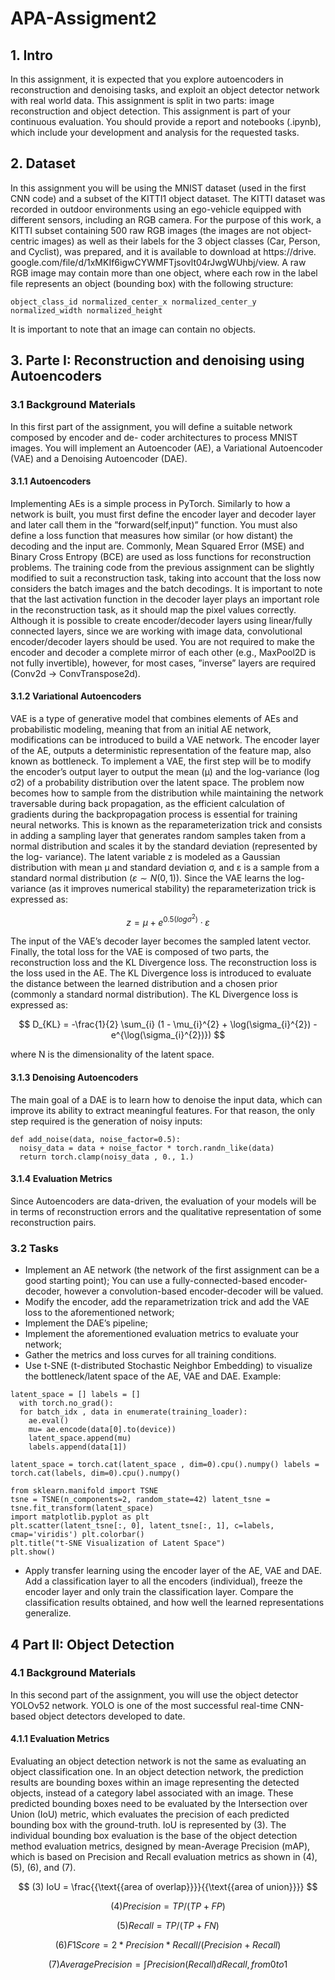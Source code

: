 # APA-Assigment2


## 1. Intro

In this assignment, it is expected that you explore autoencoders in reconstruction and denoising tasks, and exploit an object detector network with real world data. This assignment is split in two parts: image reconstruction and object detection. This assignment is part of your continuous evaluation. You should provide a report and notebooks (.ipynb), which include your development and analysis for the requested tasks.


## 2. Dataset

In this assignment you will be using the MNIST dataset (used in the first CNN code) and a subset of the KITTI1 object dataset. The KITTI dataset was recorded in outdoor environments using an ego-vehicle equipped with different sensors, including an RGB camera. For the purpose of this work, a KITTI subset containing 500 raw RGB images (the images are not object-centric images) as well as their labels for the 3 object classes (Car, Person, and Cyclist), was prepared, and it is available to download at https://drive. google.com/file/d/1xMKIf6igwCYWMFTjsovlt04rJwgWUhbj/view. A raw RGB image may contain more than one object, where each row in the label file represents an object (bounding box) with the following structure:

```object_class_id normalized_center_x normalized_center_y normalized_width normalized_height```

It is important to note that an image can contain no objects.

## 3. Parte I: Reconstruction and denoising using Autoencoders

### 3.1 Background Materials

In this first part of the assignment, you will define a suitable network composed by encoder and de- coder architectures to process MNIST images. You will implement an Autoencoder (AE), a Variational Autoencoder (VAE) and a Denoising Autoencoder (DAE).

#### 3.1.1 Autoencoders

Implementing AEs is a simple process in PyTorch. Similarly to how a network is built, you must first define the encoder layer and decoder layer and later call them in the ”forward(self,input)” function. You must also define a loss function that measures how similar (or how distant) the decoding and the input are. Commonly, Mean Squared Error (MSE) and Binary Cross Entropy (BCE) are used as loss functions for reconstruction problems. The training code from the previous assignment can be slightly modified to suit a reconstruction task, taking into account that the loss now considers the batch images and the batch decodings. It is important to note that the last activation function in the decoder layer plays an important role in the reconstruction task, as it should map the pixel values correctly. Although it is possible to create encoder/decoder layers using linear/fully connected layers, since we are working with image data, convolutional encoder/decoder layers should be used. You are not required to make the encoder and decoder a complete mirror of each other (e.g., MaxPool2D is not fully invertible), however, for most cases, ”inverse” layers are required (Conv2d → ConvTranspose2d).

#### 3.1.2 Variational Autoencoders
VAE is a type of generative model that combines elements of AEs and probabilistic modeling, meaning that from an initial AE network, modifications can be introduced to build a VAE network. The encoder layer of the AE, outputs a deterministic representation of the feature map, also known as bottleneck. To implement a VAE, the first step will be to modify the encoder’s output layer to output the mean (μ) and the log-variance (log σ2) of a probability distribution over the latent space. The problem now becomes how to sample from the distribution while maintaining the network traversable during back propagation, as the efficient calculation of gradients during the backpropagation process is essential for training neural networks. This is known as the reparameterization trick and consists in adding a sampling layer that generates random samples taken from a normal distribution and scales it by the standard deviation (represented by the log- variance). The latent variable z is modeled as a Gaussian distribution with mean μ and standard deviation σ, and ε is a sample from a standard normal distribution $(ε ∼ N (0, 1))$. Since the VAE learns the log-variance (as it improves numerical stability) the reparameterization trick is expressed as:

$$ z = μ + e^{0.5(log σ^{2})} · ε $$

The input of the VAE’s decoder layer becomes the sampled latent vector. Finally, the total loss for the VAE is composed of two parts, the reconstruction loss and the KL Divergence loss. The reconstruction loss is the loss used in the AE. The KL Divergence loss is introduced to evaluate the distance between the learned distribution and a chosen prior (commonly a standard normal distribution). The KL Divergence loss is expressed as:

$$ D_{KL} = -\frac{1}{2} \sum_{i} (1 - \mu_{i}^{2} + \log(\sigma_{i}^{2}) - e^{\log(\sigma_{i}^{2})}) $$

where N is the dimensionality of the latent space.

#### 3.1.3 Denoising Autoencoders
The main goal of a DAE is to learn how to denoise the input data, which can improve its ability to extract meaningful features. For that reason, the only step required is the generation of noisy inputs:

```
def add_noise(data, noise_factor=0.5):
  noisy_data = data + noise_factor * torch.randn_like(data)
  return torch.clamp(noisy_data , 0., 1.)
```

#### 3.1.4 Evaluation Metrics
Since Autoencoders are data-driven, the evaluation of your models will be in terms of reconstruction errors and the qualitative representation of some reconstruction pairs.

### 3.2 Tasks
* Implement an AE network (the network of the first assignment can be a good starting point); You can use a fully-connected-based encoder-decoder, however a convolution-based encoder-decoder will be valued.
* Modify the encoder, add the reparametrization trick and add the VAE loss to the aforementioned network;
* Implement the DAE’s pipeline;
* Implement the aforementioned evaluation metrics to evaluate your network;
* Gather the metrics and loss curves for all training conditions.
* Use t-SNE (t-distributed Stochastic Neighbor Embedding) to visualize the bottleneck/latent space of the AE, VAE and DAE. Example:

```
latent_space = [] labels = []
  with torch.no_grad():
  for batch_idx , data in enumerate(training_loader):
    ae.eval()
    mu= ae.encode(data[0].to(device))
    latent_space.append(mu)
    labels.append(data[1])

latent_space = torch.cat(latent_space , dim=0).cpu().numpy() labels = torch.cat(labels, dim=0).cpu().numpy()
```
```
from sklearn.manifold import TSNE
tsne = TSNE(n_components=2, random_state=42) latent_tsne = tsne.fit_transform(latent_space)
import matplotlib.pyplot as plt
plt.scatter(latent_tsne[:, 0], latent_tsne[:, 1], c=labels, cmap='viridis') plt.colorbar()
plt.title("t-SNE Visualization of Latent Space")
plt.show()
```
* Apply transfer learning using the encoder layer of the AE, VAE and DAE. Add a classification layer to all the encoders (individual), freeze the encoder layer and only train the classification layer. Compare the classification results obtained, and how well the learned representations generalize.


## 4 Part II: Object Detection

### 4.1 Background Materials

In this second part of the assignment, you will use the object detector YOLOv52 network. YOLO is one of the most successful real-time CNN-based object detectors developed to date.

#### 4.1.1 Evaluation Metrics

Evaluating an object detection network is not the same as evaluating an object classification one. In an object detection network, the prediction results are bounding boxes within an image representing the detected objects, instead of a category label associated with an image. These predicted bounding boxes need to be evaluated by the Intersection over Union (IoU) metric, which evaluates the precision of each predicted bounding box with the ground-truth. IoU is represented by (3). The individual bounding box evaluation is the base of the object detection method evaluation metrics, designed by mean-Average Precision (mAP), which is based on Precision and Recall evaluation metrics as shown in (4), (5), (6), and (7).


$$ (3) IoU = \frac{{\text{{area of overlap}}}}{{\text{{area of union}}}} $$

$$ (4) Precision = TP / (TP + FP) $$

$$ (5) Recall = TP / (TP + FN) $$

$$ (6) F1 Score = 2 * Precision * Recall / (Precision + Recall) $$

$$ (7) Average Precision = ∫ Precision(Recall) dRecall, from 0 to 1 $$








